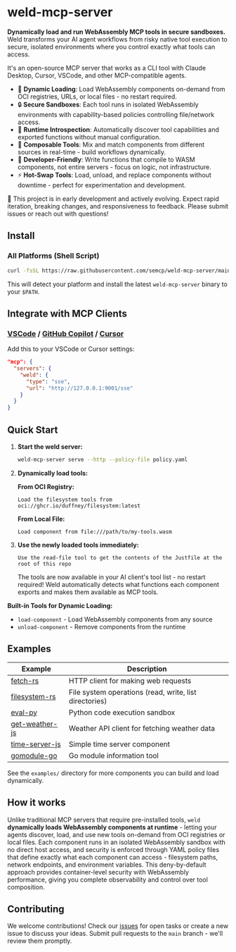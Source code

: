 # weld-mcp-server

**Dynamically load and run WebAssembly MCP tools in secure sandboxes.** Weld transforms your AI agent workflows from risky native tool execution to secure, isolated environments where you control exactly what tools can access.

<!-- insert demo gif here -->

It's an open-source MCP server that works as a CLI tool with Claude Desktop, Cursor, VSCode, and other MCP-compatible agents.

- 🔧 **Dynamic Loading**: Load WebAssembly components on-demand from OCI registries, URLs, or local files - no restart required.
- 🔒 **Secure Sandboxes**: Each tool runs in isolated WebAssembly environments with capability-based policies controlling file/network access.
- 🎯 **Runtime Introspection**: Automatically discover tool capabilities and exported functions without manual configuration.
- 🧩 **Composable Tools**: Mix and match components from different sources in real-time - build workflows dynamically.
- 🚀 **Developer-Friendly**: Write functions that compile to WASM components, not entire servers - focus on logic, not infrastructure.
- ⚡ **Hot-Swap Tools**: Load, unload, and replace components without downtime - perfect for experimentation and development.

🦺 This project is in early development and actively evolving. Expect rapid iteration, breaking changes, and responsiveness to feedback. Please submit issues or reach out with questions!

## Install

### All Platforms (Shell Script)

```bash
curl -fsSL https://raw.githubusercontent.com/semcp/weld-mcp-server/main/install.sh | bash
```

This will detect your platform and install the latest `weld-mcp-server` binary to your `$PATH`.

## Integrate with MCP Clients

### [VSCode](https://code.visualstudio.com/docs/copilot/chat/mcp-servers) / [GitHub Copilot](https://docs.github.com/en/copilot/customizing-copilot/extending-copilot-chat-with-mcp) / [Cursor](https://docs.cursor.com/context/model-context-protocol)

Add this to your VSCode or Cursor settings:

```json
"mcp": {
  "servers": {
    "weld": {
      "type": "sse",
      "url": "http://127.0.0.1:9001/sse"
    }
  }
}
```

## Quick Start

1. **Start the weld server:**

   ```bash
   weld-mcp-server serve --http --policy-file policy.yaml
   ```

2. **Dynamically load tools:**

   **From OCI Registry:**
   <!-- update to point to weld pkgs -->

   ```
   Load the filesystem tools from oci://ghcr.io/duffney/filesystem:latest
   ```

   **From Local File:**

   ```
   Load component from file:///path/to/my-tools.wasm
   ```

3. **Use the newly loaded tools immediately:**

   ```
   Use the read-file tool to get the contents of the Justfile at the root of this repo
   ```

   The tools are now available in your AI client's tool list - no restart required! Weld automatically detects what functions each component exports and makes them available as MCP tools.

**Built-in Tools for Dynamic Loading:**

- `load-component` - Load WebAssembly components from any source
- `unload-component` - Remove components from the runtime

## Examples

| Example                                    | Description                                            |
| ------------------------------------------ | ------------------------------------------------------ |
| [fetch-rs](examples/fetch-rs/)             | HTTP client for making web requests                    |
| [filesystem-rs](examples/filesystem-rs/)   | File system operations (read, write, list directories) |
| [eval-py](examples/eval-py/)               | Python code execution sandbox                          |
| [get-weather-js](examples/get-weather-js/) | Weather API client for fetching weather data           |
| [time-server-js](examples/time-server-js/) | Simple time server component                           |
| [gomodule-go](examples/gomodule-go/)       | Go module information tool                             |

See the `examples/` directory for more components you can build and load dynamically.

## How it works

Unlike traditional MCP servers that require pre-installed tools, `weld` **dynamically loads WebAssembly components at runtime** - letting your agents discover, load, and use new tools on-demand from OCI registries or local files. Each component runs in an isolated WebAssembly sandbox with no direct host access, and security is enforced through YAML policy files that define exactly what each component can access - filesystem paths, network endpoints, and environment variables. This deny-by-default approach provides container-level security with WebAssembly performance, giving you complete observability and control over tool composition.

## Contributing

We welcome contributions! Check our [issues](https://github.com/semcp/weld-mcp-server/issues) for open tasks or create a new issue to discuss your ideas. Submit pull requests to the `main` branch - we'll review them promptly.

